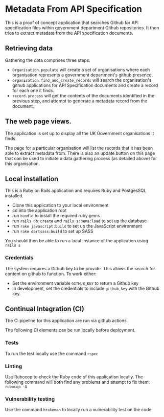 # Metadata From API Specification

This is a proof of concept application that searches Github for API specification
files within government department Github repositories. It then tries to extract
metadata from the API specification documents.

## Retrieving data

Gathering the data comprises three steps:

- `Organisation.populate` will create a set of organisations where
  each organisation represents a government department's github presence.
- `organisation.find_and_create_records` will search the organisation's github
  applications for API Specification documents and create a record for each one
  it finds.
- `record.process` will get the contents of the documents identified in the
  previous step, and attempt to generate a metadata record from the document.

## The web page views.

The application is set up to display all the UK Government organisations it
finds.

The page for a particular organisation will list the records that it has been
able to extract metadata from. There is also an update button on this page that
can be used to initiate a data gathering process (as detailed above) for this
organisation.

## Local installation
This is a Ruby on Rails application and requires Ruby and PostgesSQL installed.

- Clone this application to your local environment
- cd into the application root
- run `bundle` to install the required ruby gems
- run `rails db:create` and `rails schema:load` to set up the database
- run `rake javascript:build` to set up the JavaScript environment
- run `rake dartsass:build` to set up SASS

You should then be able to run a local instance of the application using `rails s`

### Credentials

The system requires a Github key to be provide. This allows the search for
content on github to function. To work either:

- Set the environment variable `GITHUB_KEY` to return a Github key
- In development, set the credentials to include `github_key` with the Github key.

## Continual Integration (CI)
The CI pipeline for this application are run via github actions.

The following CI elements can be run locally before deployment.

### Tests
To run the test locally use the command `rspec`

### Linting
Use Rubocop to check the Ruby code of this application locally. The following
command will both find any problems and attempt to fix them: `rubocop -A`

### Vulnerability testing
Use the command `brakeman` to locally run a vulnerability test on the code
